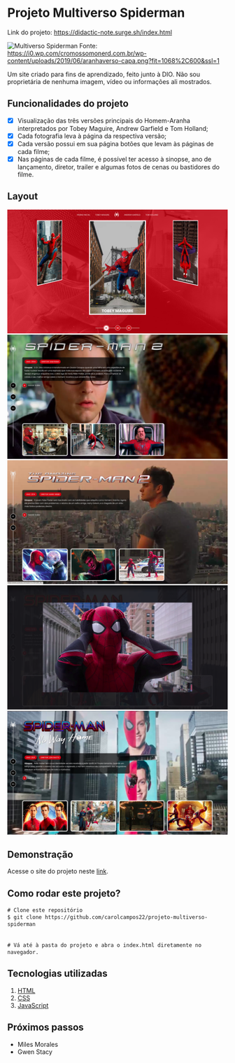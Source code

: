 # Projeto Multiverso Spiderman

Link do projeto: https://didactic-note.surge.sh/index.html

![Multiverso Spiderman](https://i0.wp.com/cromossomonerd.com.br/wp-content/uploads/2019/06/aranhaverso-capa.png?fit=1068%2C600&ssl=1)
Fonte: https://i0.wp.com/cromossomonerd.com.br/wp-content/uploads/2019/06/aranhaverso-capa.png?fit=1068%2C600&ssl=1


Um site criado para fins de aprendizado, feito junto à DIO. Não sou proprietária de nenhuma imagem, vídeo ou informações ali mostrados.


## Funcionalidades do projeto
 - [x] Visualização das três versões principais do Homem-Aranha interpretados por Tobey Maguire, Andrew Garfield e Tom Holland;
 - [x] Cada fotografia leva à página da respectiva versão;
 - [x] Cada versão possui em sua página botões que levam às páginas de cada filme;
 - [x] Nas páginas de cada filme, é possível ter acesso à sinopse, ano de lançamento, diretor, trailer e algumas fotos de cenas ou bastidores do filme.

##  Layout

![Página inicial](./assets/images/screen/homepage.png)
![Tela Spiderman 2](./assets/images/screen/tela-spider-man2.png)
![Tela Amazing Spiderman 2](./assets/images/screen/tela-amazing-spiderman-2.png)
![Tela Amostra da foto maior](./assets/images/screen/tela-picture-tom.png)
![Tela No Way Home](./assets/images/screen/tela-no-way-home.png)

## Demonstração
Acesse o site do projeto neste [link](https://dependent-thumb.surge.sh).

## Como rodar este projeto?

```
# Clone este repositório
$ git clone https://github.com/carolcampos22/projeto-multiverso-spiderman


# Vá até à pasta do projeto e abra o index.html diretamente no navegador.

```

## Tecnologias utilizadas

1. [HTML](https://developer.mozilla.org/pt-BR/docs/Web/HTML)
2. [CSS](https://developer.mozilla.org/pt-BR/docs/Web/CSS)
3. [JavaScript](https://developer.mozilla.org/pt-BR/docs/Web/JavaScript)

## Próximos passos

-  Miles Morales
-  Gwen Stacy
 
 
